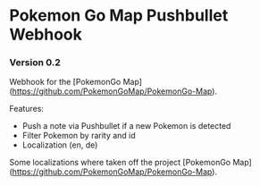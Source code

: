 # Pokemon Go Map Pushbullet Webhook
### Version 0.2

Webhook for the [PokemonGo Map] (https://github.com/PokemonGoMap/PokemonGo-Map).

Features:

* Push a note via Pushbullet if a new Pokemon is detected
* Filter Pokemon by rarity and id
* Localization (en, de)

Some localizations where taken off the project [PokemonGo Map] (https://github.com/PokemonGoMap/PokemonGo-Map).